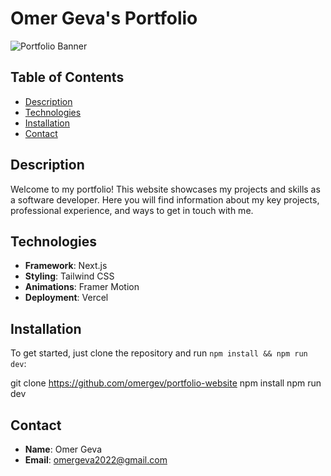 # Omer Geva's Portfolio

![Portfolio Banner](app/banner.png)

## Table of Contents

- [Description](#description)
- [Technologies](#technologies)
- [Installation](#installation)
- [Contact](#contact)

## Description

Welcome to my portfolio! This website showcases my projects and skills as a software developer. Here you will find information about my key projects, professional experience, and ways to get in touch with me.

## Technologies

- **Framework**: Next.js
- **Styling**: Tailwind CSS
- **Animations**: Framer Motion
- **Deployment**: Vercel

## Installation

To get started, just clone the repository and run `npm install && npm run dev`:

git clone https://github.com/omergev/portfolio-website
npm install
npm run dev

## Contact

- **Name**: Omer Geva   
- **Email**: omergeva2022@gmail.com
